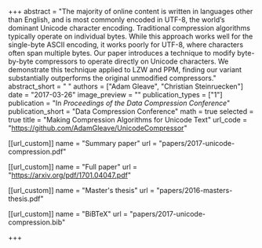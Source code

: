 +++
abstract = "The majority of online content is written in languages other than English, and is most commonly encoded in UTF-8, the world’s dominant Unicode character encoding. Traditional compression algorithms typically operate on individual bytes. While this approach works well for the single-byte ASCII encoding, it works poorly for UTF-8, where characters often span multiple bytes. Our paper introduces a technique to modify byte-by-byte compressors to operate directly on Unicode characters. We demonstrate this technique applied to LZW and PPM, finding our variant substantially outperforms the original unmodified compressors."
abstract_short = " "
authors = ["Adam Gleave", "Christian Steinruecken"]
date = "2017-03-26"
image_preview = ""
publication_types = ["1"]
publication = "In *Proceedings of the Data Compression Conference*"
publication_short = "Data Compression Conference"
math = true
selected = true
title = "Making Compression Algorithms for Unicode Text"
url_code = "https://github.com/AdamGleave/UnicodeCompressor"

[[url_custom]]
name = "Summary paper"
url = "papers/2017-unicode-compression.pdf"

[[url_custom]]
name = "Full paper"
url = "https://arxiv.org/pdf/1701.04047.pdf"

[[url_custom]]
name = "Master's thesis"
url = "papers/2016-masters-thesis.pdf"

[[url_custom]]
name = "BiBTeX"
url = "papers/2017-unicode-compression.bib"

+++
